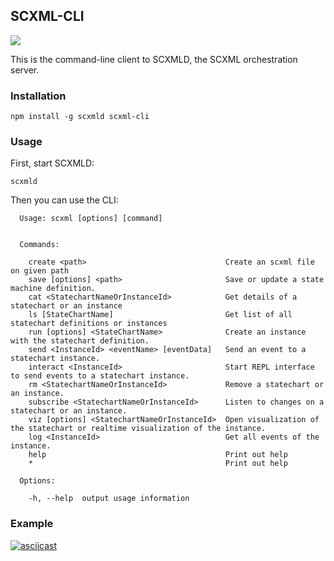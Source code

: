 ## SCXML-CLI

![](https://magnum.travis-ci.com/JacobeanRnD/SCXML-CLI.svg?token=tW6nVvCmQPPuKMxQTSmg&branch=master)

This is the command-line client to SCXMLD, the SCXML orchestration server.


### Installation

```
npm install -g scxmld scxml-cli
```

### Usage

First, start SCXMLD:

`scxmld`

Then you can use the CLI:

```
  Usage: scxml [options] [command]


  Commands:

    create <path>                               Create an scxml file on given path
    save [options] <path>                       Save or update a state machine definition.
    cat <StatechartNameOrInstanceId>            Get details of a statechart or an instance
    ls [StateChartName]                         Get list of all statechart definitions or instances
    run [options] <StateChartName>              Create an instance with the statechart definition.
    send <InstanceId> <eventName> [eventData]   Send an event to a statechart instance.
    interact <InstanceId>                       Start REPL interface to send events to a statechart instance.
    rm <StatechartNameOrInstanceId>             Remove a statechart or an instance.
    subscribe <StatechartNameOrInstanceId>      Listen to changes on a statechart or an instance.
    viz [options] <StatechartNameOrInstanceId>  Open visualization of the statechart or realtime visualization of the instance.
    log <InstanceId>                            Get all events of the instance.
    help                                        Print out help
    *                                           Print out help

  Options:

    -h, --help  output usage information

```

### Example

[![asciicast](https://asciinema.org/a/18572.png)](https://asciinema.org/a/18572)
